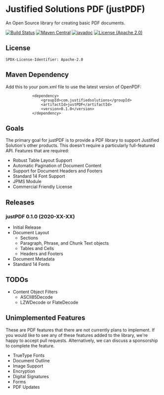 # Justified Solutions PDF (justPDF) #
An Open Source library for creating basic PDF documents.

[![Build Status](https://travis-ci.org/justifiedsolutions/justPDF.svg?branch=master)](https://travis-ci.org/justifiedsolutions/justPDF)
[![Maven Central](https://img.shields.io/maven-central/v/com.justifiedsolutions/justPDF?color=green)](https://maven-badges.herokuapp.com/maven-central/com.justifiedsolutions/justPDF)
[![javadoc](https://javadoc.io/badge2/com.justifiedsolutions/justPDF/javadoc.svg)](https://javadoc.io/doc/com.justifiedsolutions/justPDF)
[![License (Apache 2.0)](https://img.shields.io/badge/license-Apache%202.0-blue)](http://www.apache.org/licenses/LICENSE-2.0.txt) 

## License ##
`SPDX-License-Identifier: Apache-2.0`

## Maven Dependency ##
Add this to your pom.xml file to use the latest version of OpenPDF:

			    <dependency>
			        <groupId>com.justifiedsolutions</groupId>
			        <artifactId>justPDF</artifactId>
			        <version>0.1.0</version>
			    </dependency>

## Goals ##
The primary goal for justPDF is to provide a PDF library to support Justified Solution's other products. This doesn't require a particularly full-featured API. Features that are required:

* Robust Table Layout Support
* Automatic Pagination of Document Content
* Support for Document Headers and Footers
* Standard 14 Font Support
* JPMS Module
* Commercial Friendly License

## Releases ##

### justPDF 0.1.0 (2020-XX-XX) ###

* Initial Release
* Document Layout
  * Sections
  * Paragraph, Phrase, and Chunk Text objects
  * Tables and Cells
  * Headers and Footers
* Document Metadata
* Standard 14 Fonts

## TODOs ##

* Content Object Filters
	* ASCII85Decode
	* LZWDecode or FlateDecode

## Unimplemented Features ##

These are PDF features that there are not currently plans to implement. If you would like to see any of these features added to the library, we're happy to accept pull requests. Alternatively, we can discuss a sponsorship to complete the feature.

* TrueType Fonts
* Document Outline
* Image Support
* Encryption
* Digital Signatures
* Forms
* PDF Updates